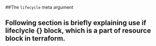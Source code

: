 ##The `lifecycle` meta argument <h2>
 


Following section is briefly explaining use if lifeclycle {} block, which is a part of resource block in terraform.

